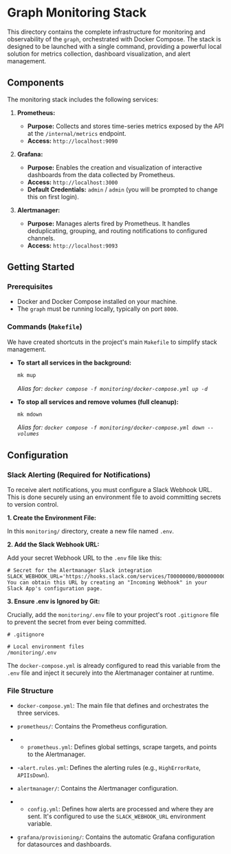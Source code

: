 # Graph Monitoring Stack

This directory contains the complete infrastructure for monitoring and observability of the `graph`, orchestrated with Docker Compose. The stack is designed to be launched with a single command, providing a powerful local solution for metrics collection, dashboard visualization, and alert management.

## Components

The monitoring stack includes the following services:

1.  **Prometheus:**
    * **Purpose:** Collects and stores time-series metrics exposed by the API at the `/internal/metrics` endpoint.
    * **Access:** `http://localhost:9090`

2.  **Grafana:**
    * **Purpose:** Enables the creation and visualization of interactive dashboards from the data collected by Prometheus.
    * **Access:** `http://localhost:3000`
    * **Default Credentials:** `admin` / `admin` (you will be prompted to change this on first login).

3.  **Alertmanager:**
    * **Purpose:** Manages alerts fired by Prometheus. It handles deduplicating, grouping, and routing notifications to configured channels.
    * **Access:** `http://localhost:9093`

## Getting Started

### Prerequisites
* Docker and Docker Compose installed on your machine.
* The `graph` must be running locally, typically on port `8000`.

### Commands (`Makefile`)

We have created shortcuts in the project's main `Makefile` to simplify stack management.

* **To start all services in the background:**
    ```bash
    mk mup
    ```
    *Alias for: `docker compose -f monitoring/docker-compose.yml up -d`*

* **To stop all services and remove volumes (full cleanup):**
    ```bash
    mk mdown
    ```
    *Alias for: `docker compose -f monitoring/docker-compose.yml down --volumes`*


## Configuration

### Slack Alerting (Required for Notifications)

To receive alert notifications, you must configure a Slack Webhook URL. This is done securely using an environment file to avoid committing secrets to version control.

**1. Create the Environment File:**

In this `monitoring/` directory, create a new file named `.env`.

**2. Add the Slack Webhook URL:**

Add your secret Webhook URL to the `.env` file like this:
```dotenv
# Secret for the Alertmanager Slack integration
SLACK_WEBHOOK_URL='https://hooks.slack.com/services/T00000000/B00000000/XXXXXXXXXXXXXXXXXXXXXXXX'
You can obtain this URL by creating an "Incoming Webhook" in your Slack App's configuration page.
```

**3. Ensure .env is Ignored by Git:**

Crucially, add the `monitoring/.env` file to your project's root `.gitignore` file to prevent the secret from ever being committed.

```plaintext
# .gitignore

# Local environment files
/monitoring/.env
```

The `docker-compose.yml` is already configured to read this variable from the `.env` file and inject it securely into the Alertmanager container at runtime.

### File Structure

- `docker-compose.yml`: The main file that defines and orchestrates the three services.

- `prometheus/`: Contains the Prometheus configuration.

- - `prometheus.yml`: Defines global settings, scrape targets, and points to the Alertmanager.

- -`alert.rules.yml`: Defines the alerting rules (e.g., `HighErrorRate`, `APIIsDown`).

- `alertmanager/`: Contains the Alertmanager configuration.

- - `config.yml`: Defines how alerts are processed and where they are sent. It's configured to use the `SLACK_WEBHOOK_URL` environment variable.

- `grafana/provisioning/`: Contains the automatic Grafana configuration for datasources and dashboards.